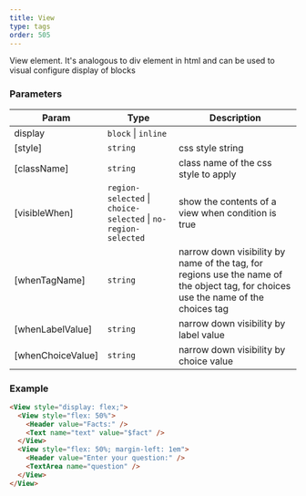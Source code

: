 ```yaml
---
title: View
type: tags
order: 505
---
```


View element. It's analogous to div element in html and can be used to visual configure display of blocks

### Parameters

| Param | Type | Description |
| --- | --- | --- |
| display | <code>block</code> \| <code>inline</code> |  |
| [style] | <code>string</code> | css style string |
| [className] | <code>string</code> | class name of the css style to apply |
| [visibleWhen] | <code>region-selected</code> \| <code>choice-selected</code> \| <code>no-region-selected</code> | show the contents of a view when condition is true |
| [whenTagName] | <code>string</code> | narrow down visibility by name of the tag, for regions use the name of the object tag, for choices use the name of the choices tag |
| [whenLabelValue] | <code>string</code> | narrow down visibility by label value |
| [whenChoiceValue] | <code>string</code> | narrow down visibility by choice value |

### Example
```html
<View style="display: flex;">
  <View style="flex: 50%">
    <Header value="Facts:" />
    <Text name="text" value="$fact" />
  </View>
  <View style="flex: 50%; margin-left: 1em">
    <Header value="Enter your question:" />
    <TextArea name="question" />
  </View>
</View>
```
